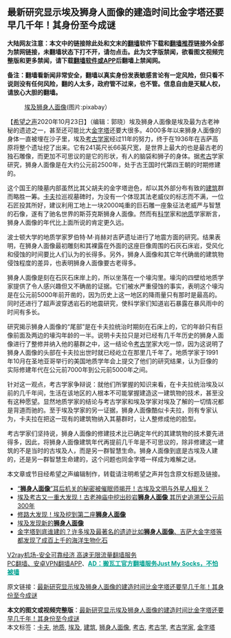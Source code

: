  <h2>最新研究显示埃及狮身人面像的建造时间比金字塔还要早几千年！其身份至今成谜</h2> <p class="notice"><b>大陆网友注意：本文中的链接除此处和文末的<a href="https://github.com/bannedbook/fanqiang" >翻墙</a>软件下载和<a href="https://github.com/killgcd/justmysocks/blob/master/README.md">翻墙推荐</a>链接外全部为禁网链接，未翻墙状态下打不开，请勿点击。此为文字版禁闻，欲看图文视频完整版和更多禁闻，请下载<a href="https://github.com/bannedbook/fanqiang">翻墙软件或APP</a>后翻墙上禁闻网。</p><p>备注：翻墙看新闻非常安全，翻墙以真实身份发表敏感言论有一定风险，但只看不说则没有任何风险，翻的人太多，政府管不过来，也不管。信息自由是天赋人权，请放心大胆的翻墙。</b></p>  <div class="entry"> <figure><figcaption><a href="https://www.bannedbook.org/bnews/tag/%e5%9f%83%e5%8f%8a/" class="st_tag internal_tag" rel="tag" title="标签 埃及 下的日志">埃及</a><a href="https://www.bannedbook.org/bnews/tag/%e7%8b%ae%e8%ba%ab%e4%ba%ba%e9%9d%a2%e5%83%8f/" class="st_tag internal_tag" rel="tag" title="标签 狮身人面像 下的日志">狮身人面像</a>(图片:pixabay）</figcaption></figure> <p>【<span class='wp_keywordlink_affiliate'><a href="https://www.soundofhope.org" title="希望之声" target="_blank">希望之声</a></span>2020年10月23日】（编辑：郭晓）埃及狮身人面像是埃及最为古老神秘的遗迹之一，甚至还可能比大<a href="https://www.bannedbook.org/bnews/tag/%e9%87%91%e5%ad%97%e5%a1%94/" class="st_tag internal_tag" rel="tag" title="标签 金字塔 下的日志">金字塔</a>还要大很多。4000多年以来狮身人面像的身体一直被埋在沙子里，埃及<a href="https://www.bannedbook.org/bnews/tag/%e8%80%83%e5%8f%a4%e5%ad%a6%e5%ae%b6/" class="st_tag internal_tag" rel="tag" title="标签 考古学家 下的日志">考古学家</a>经过11年的努力，终于在1936年在吉萨高原将整个遗址挖了出来。它有241英尺长66英尺宽，是世界上最大的也是最古老的独石雕像，而更加不可思议的是它的形状，有人的脑袋和狮子的身体。据<a href="https://www.bannedbook.org/bnews/tag/%e8%80%83%e5%8f%a4/" class="st_tag internal_tag" rel="tag" title="标签 考古 下的日志">考古</a>学家研究，狮身人面像是在大约公元前2500年，处于古王国时代第四王朝的时期修建的。</p> <p></p> <p>这个国王的陵墓内部虽然比其父胡夫的金字塔逊色，却以其外部分布有致的<a href="https://www.bannedbook.org/bnews/tag/%E5%BB%BA%E7%AD%91/" class="st_tag internal_tag" rel="tag" title="标签 建筑 下的日志">建筑</a>群而略胜一筹。<a href="https://www.bannedbook.org/bnews/tag/%E5%8D%A1%E5%A4%AB/" class="st_tag internal_tag" rel="tag" title="标签 卡夫 下的日志">卡夫</a>拉巡视墓碑时，为没有一个体现其法老威仪的标志而不满，一位石匠投其所好，建议利用工地上一块2000吨重的巨石雕一座象征法老威严与智慧的石像，遂有了驰名世界的斯芬克斯狮身人面像。然而有<span class='wp_keywordlink'><a href="https://www.bannedbook.org/forum11/topic309.html" title="禁片：“科学”的棍子" target="_blank">科学</a></span>家和<a href="https://www.bannedbook.org/bnews/tag/%E5%9C%B0%E8%B4%A8/" class="st_tag internal_tag" rel="tag" title="标签 地质 下的日志">地质</a>学家断言，狮身人面像的年代比上面所说的肯定更久远。</p>  <p>波士顿大学的地质学家罗伯特·M·肖赫对吉萨遗址进行了地震方面的研究。结果表明，在狮身人面像最初雕刻和其裸露在外面的这座巨像周围的石灰石床岩，受风化和侵蚀的时间要比人们认为的长得多。另外，狮身人面像和其它年代确凿的建筑物侵蚀程度的差异，也表明狮身人面像要古老得多。</p> <p>狮身人面像是刻在石灰石床岸上的，所以坐落在一个壕沟里。壕沟的四壁给地质学家提供了令人感兴趣但又不确凿的证据。它们被水严重侵蚀的事实，表明这个壕沟是在公元前5000年前开凿的，因为历史上这一地区的降雨量只有那时是最高的。同时还进行了超声波穿透岩石的地震研究，使科学家们知道岩石暴露在暴风雨中的时间有多长。</p> <p></p>  <p>研究揭示狮身人面像的“尾部”是在卡夫拉统治时期刻在石床上的，它的年龄只有巨像前面及两边的壕沟年龄的一半。说明卡夫拉只是对已经有几千年历史的狮身人面像进行了整修并纳入他的墓群之中，这一结论令<a href="https://www.bannedbook.org/bnews/tag/%E8%80%83%E5%8F%A4%E5%AD%A6/" class="st_tag internal_tag" rel="tag" title="标签 考古学 下的日志">考古学</a>家大吃一惊，因为这说明了狮身人面像的头部在卡夫拉出世时就已经屹立在那里几千年了。地质学家于1991年10月在圣地亚哥举行的美国地质学年会上提交了他们的研究结果，认为巨像的实际修建年代在公元前7000年到公元前5000年之间。</p> <p></p> <p>针对这一观点，考古学家争辩说：就他们所掌握的知识来看，在卡夫拉统治埃及以前的几千年间，生活在该地区的人根本不可能掌握建造这一建筑物的技术，甚至没有这种愿望。显然地质学家的结论与考古学家和埃及学家对埃及了解的一切情况都是背道而驰的。至于埃及学家的另一证据，狮身人面像酷似卡夫拉，则有专家认为，卡夫拉在把这一现有的建筑物纳入其墓群时，让人整修成他的脸型。</p>  <p></p> <p>考古学家们坚持说，狮身人面像的修建技术比已确定年代的其建筑物的技术要先进得多，因此，将狮身人面像建筑年代再提前几千年是不可思议的，除非修建这一建筑的不是当时的古埃及人，而是另一群智慧生命。狮身人面像到底是古埃及人建的，还是另一群智慧生命建的，这个问题也同金字塔一样成为难解之谜。</p> <p>本文章或节目经希望之声编辑制作，转载请注明希望之声并包含原文标题及链接。</p>  <ul class='op-related-articles' title='相关阅读'> <li><a href='https://www.bannedbook.org/bnews/comments/20200929/1404819.html' target='_blank'>“<b>狮身人面像</b>”耳后机关的秘密被催眠师揭开！古埃及文明与外星人相关？</a></li> <li><a href='https://www.bannedbook.org/bnews/cnnews/20180919/999917.html' target='_blank'>埃及考古又一重大发现！古老神庙中挖出砂岩<b>狮身人面像</b> 其历史追溯至公元前300年</a></li> <li><a href='https://www.bannedbook.org/bnews/cnnews/20180812/984521.html' target='_blank'>修路大发现！埃及挖到第二座<b>狮身人面像</b></a></li> <li><a href='https://www.bannedbook.org/bnews/aomi/history/20180810/983870.html' target='_blank'>埃及发现新的<b>狮身人面像</b></a></li> <li><a href='https://www.bannedbook.org/bnews/cnnews/20180714/971850.html' target='_blank'>金字塔到底谁建的？许多埃及最著名的遗迹比如<b>狮身人面像</b>、吉萨大金字塔等都发现了成百上千的海洋生物化石</a></li> </ul> <p class="texttj"> <a href="https://www.bannedbook.org/forum23/topic22702.html" target="_blank">V2ray机场-安全可靠经济 高速无限流量翻墙服务</a><br/> <a href="https://github.com/bannedbook/fanqiang/wiki/%E7%A6%81%E9%97%BB%E7%BD%91%E5%AE%89%E5%8D%93%E7%BF%BB%E5%A2%99%E6%96%B0%E9%97%BBAPP" target="_blank">PC翻墙、安卓VPN翻墙APP</a>、<span onclick="window.open('https://github.com/killgcd/justmysocks/blob/master/README.md')" style="font-weight:bold;color:#00A191;cursor:pointer;text-decoration:underline;outline:none">AD：搬瓦工官方翻墙服务Just My Socks，不怕被墙</span></p><p>原文链接：<a class="src_link"  href="https://www.soundofhope.org/post/434302" target="_blank">最新研究显示埃及狮身人面像的建造时间比金字塔还要早几千年！其身份至今成谜</a></p><a name='sharetosocial'></a>       <div><b>本文的图文或视频完整版</b>：<a href='https://www.bannedbook.org/bnews/comments/20201024/1419170.html'>最新研究显示埃及狮身人面像的建造时间比金字塔还要早几千年！其身份至今成谜</a></div>  </div><!--END ENTRY--> <div class="postfooter"> <div>本文标签：<a href="https://www.bannedbook.org/bnews/tag/%E5%8D%A1%E5%A4%AB/" rel="tag">卡夫</a>, <a href="https://www.bannedbook.org/bnews/tag/%E5%9C%B0%E8%B4%A8/" rel="tag">地质</a>, <a href="https://www.bannedbook.org/bnews/tag/%e5%9f%83%e5%8f%8a/" rel="tag">埃及</a>, <a href="https://www.bannedbook.org/bnews/tag/%E5%BB%BA%E7%AD%91/" rel="tag">建筑</a>, <a href="https://www.bannedbook.org/bnews/tag/%e7%8b%ae%e8%ba%ab%e4%ba%ba%e9%9d%a2%e5%83%8f/" rel="tag">狮身人面像</a>, <a href="https://www.bannedbook.org/bnews/tag/%e8%80%83%e5%8f%a4/" rel="tag">考古</a>, <a href="https://www.bannedbook.org/bnews/tag/%E8%80%83%E5%8F%A4%E5%AD%A6/" rel="tag">考古学</a>, <a href="https://www.bannedbook.org/bnews/tag/%e8%80%83%e5%8f%a4%e5%ad%a6%e5%ae%b6/" rel="tag">考古学家</a>, <a href="https://www.bannedbook.org/bnews/tag/%e9%87%91%e5%ad%97%e5%a1%94/" rel="tag">金字塔</a></div>  </div><!--END POSTFOOTER--> 